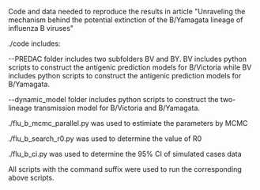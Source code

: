 Code and data needed to reproduce the results in article "Unraveling the mechanism behind the potential extinction of the B/Yamagata lineage of influenza B viruses"

./code includes:

--PREDAC folder includes two subfolders BV and BY. BV includes python scripts to construct the antigenic prediction models for B/Victoria while BV includes python scripts to construct the antigenic prediction models for B/Yamagata.  

--dynamic_model folder includes python scripts to construct the two-lineage transmission model for B/Victoria and B/Yamagata. 

./flu_b_mcmc_parallel.py was used to estimiate the parameters by MCMC

./flu_b_search_r0.py was used to determine the value of R0

./flu_b_ci.py was used to determine the 95% CI of simulated cases data

All scripts with the command suffix were used to run the corresponding above scripts.
